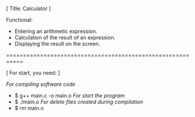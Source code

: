 [ Title: Calculator ]

Functional:
- Entering an arithmetic expression.
- Calculation of the result of an expression.
- Displaying the result on the screen.

===========================================================

[ For start, you need: ]

*For compiling software code*
- $ g++ main.c -o main.o
*For start the program*
- $ ./main.o
*For delete files created during compilation*
- $ rm main.o